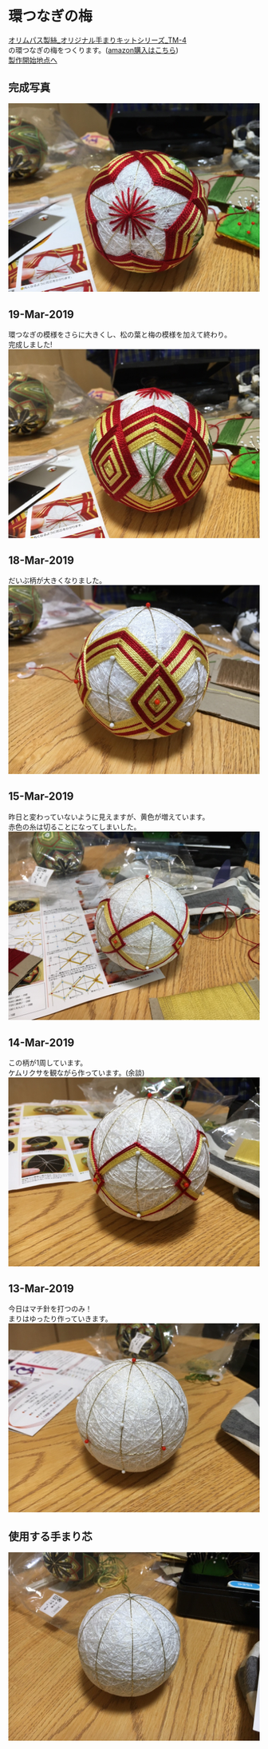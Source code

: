 # 環つなぎの梅
[オリムパス製絲_オリジナル手まりキットシリーズ_TM-4](https://www.olympus-thread.com/lineup/handicraftkit/threadball/threadballkit/4971451625042.html/)  
の環つなぎの梅をつくります。([amazon購入はこちら](https://www.amazon.co.jp/dp/B002KLUOWG/ref=asc_df_B002KLUOWG2599934/?tag=jpgo-22&creative=9303&creativeASIN=B002KLUOWG&linkCode=df0&hvadid=218144493981&hvpos=1o2&hvnetw=g&hvrand=15627880556895059398&hvpone=&hvptwo=&hvqmt=&hvdev=c&hvdvcmdl=&hvlocint=&hvlocphy=1009298&hvtargid=pla-439585006766&th=1&psc=1))  
[製作開始地点へ](https://github.com/Masaki-Okuyama/Temari-craft/blob/master/Temari-diary/2nd-temari-craft.md#%E4%BD%BF%E7%94%A8%E3%81%99%E3%82%8B%E6%89%8B%E3%81%BE%E3%82%8A%E8%8A%AF)

## 完成写真  
![kantsunagi](https://github.com/Masaki-Okuyama/Temari-craft/blob/images/kantsunagi.jpg)

## 19-Mar-2019
環つなぎの模様をさらに大きくし、松の葉と梅の模様を加えて終わり。  
完成しました!  
![20190319](https://github.com/Masaki-Okuyama/Temari-craft/blob/images/20190319.jpg)

## 18-Mar-2019
だいぶ柄が大きくなりました。  
![20190318](https://github.com/Masaki-Okuyama/Temari-craft/blob/images/20190318.jpg)

## 15-Mar-2019
昨日と変わっていないように見えますが、黄色が増えています。  
赤色の糸は切ることになってしまいした。  
![20190315](https://github.com/Masaki-Okuyama/Temari-craft/blob/images/20190315.jpg)

## 14-Mar-2019
この柄が1周しています。  
ケムリクサを観ながら作っています。(余談)  
![20190314](https://github.com/Masaki-Okuyama/Temari-craft/blob/images/20190314.jpg)

## 13-Mar-2019
今日はマチ針を打つのみ！  
まりはゆったり作っていきます。
![20190313](https://github.com/Masaki-Okuyama/Temari-craft/blob/images/20190313.jpg)

## 使用する手まり芯
![2nd_before](https://github.com/Masaki-Okuyama/Temari-craft/blob/images/2nd_before.jpg)